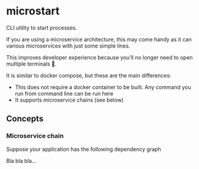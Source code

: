 # microstart
CLI utility to start processes.

If you are using a microservice architecture, this may come handy as it can various microservices
with just some simple lines. 

This improves developer experience because you'll no longer need to open multiple terminals 🚀.

It is similar to docker compose, but these are the main differences:

- This does not require a docker container to be built. Any command you run from command line can be run here
- It supports microservice chains (see below)

## Concepts

### Microservice chain

Suppose your application has the following dependency graph

Bla bla bla...